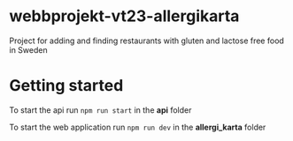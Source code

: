 # webbprojekt-vt23-allergikarta

Project for adding and finding restaurants with gluten and lactose free food in Sweden


# Getting started

To start the api run ```npm run start``` in the **api** folder

To start the web application run ```npm run dev``` in the **allergi_karta** folder
